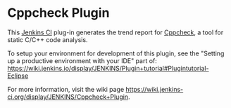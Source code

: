 Cppcheck Plugin
===============

This [Jenkins CI](http://jenkins-ci.org/) plug-in generates the trend report for [Cppcheck](http://cppcheck.sourceforge.net/), a tool for static C/C++ code analysis.

To setup your environment for development of this plugin, see the "Setting up a productive environment with your IDE" part of: <https://wiki.jenkins.io/display/JENKINS/Plugin+tutorial#Plugintutorial-Eclipse>

For more information, visit the wiki page <https://wiki.jenkins-ci.org/display/JENKINS/Cppcheck+Plugin>.

